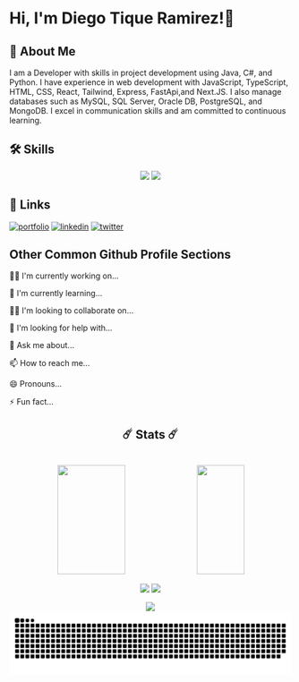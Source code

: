 
# Hi, I'm Diego Tique Ramirez!👋


## 🚀 About Me
I am a Developer with skills in project development using Java, C#, and Python. I have experience in web development with JavaScript, TypeScript, HTML, CSS, React, Tailwind, Express, FastApi,and Next.JS. I also manage databases such as MySQL, SQL Server, Oracle DB, PostgreSQL, and MongoDB. I excel in communication skills and am committed to continuous learning.


## 🛠 Skills
<div align="center">
    <img src="https://skillicons.dev/icons?i=react,mui,html,css,git,cs,github,tailwind,nextjs,docker,jest,kafka" />
    <img src="https://skillicons.dev/icons?i=nodejs,python,javascript,typescript,express,firebase,mongodb,java,postgres,mysql,spring,redis" /><br>
</div>


## 🔗 Links
[![portfolio](https://img.shields.io/badge/my_portfolio-000?style=for-the-badge&logo=ko-fi&logoColor=white)](https://katherineoelsner.com/)
[![linkedin](https://img.shields.io/badge/linkedin-0A66C2?style=for-the-badge&logo=linkedin&logoColor=white)](https://www.linkedin.com/)
[![twitter](https://img.shields.io/badge/twitter-1DA1F2?style=for-the-badge&logo=twitter&logoColor=white)](https://twitter.com/)


## Other Common Github Profile Sections
👩‍💻 I'm currently working on...

🧠 I'm currently learning...

👯‍♀️ I'm looking to collaborate on...

🤔 I'm looking for help with...

💬 Ask me about...

📫 How to reach me...

😄 Pronouns...

⚡️ Fun fact...
<h2 align="center">☄️ Stats ☄️</h2>
<br>

<div align="center">  
    <img  width="49%" height="195px" src="https://github-readme-stats.vercel.app/api?username=leowader&show_icons=true&theme=transparent&hide_border=true"/>
 

<img width="41%" height="195px" class="bg-black" src="http://github-profile-summary-cards.vercel.app/api/cards/most-commit-language?username=leowader&theme=transparent" />
  
  </div>
  <p align="center">
 <img  src="https://github-readme-streak-stats.herokuapp.com/?user=leowader&theme=tokyonight_duo&hide_border=true"/>
    <img src="http://github-profile-summary-cards.vercel.app/api/cards/productive-time?username=leowader&theme=github_dark&utcOffset=8&hide_border=true" />
    

</p>
<div align="center"><img src="http://github-profile-summary-cards.vercel.app/api/cards/profile-details?username=leowader&theme=github_dark&hide_border=true" />
    <img src="https://github.com/Platane/snk/raw/output/github-contribution-grid-snake.svg"/>
</div>
